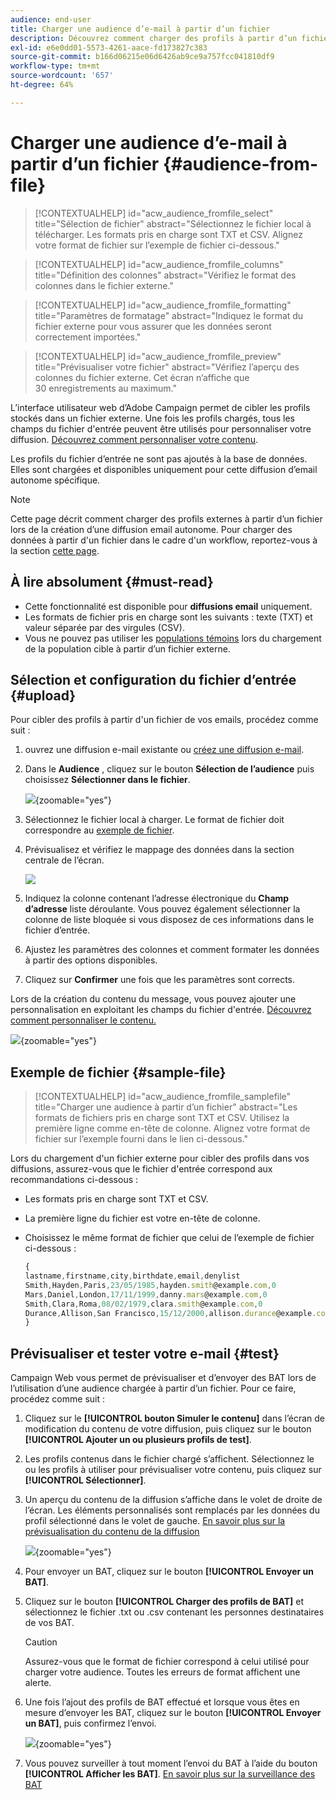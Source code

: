 ```yaml
---
audience: end-user
title: Charger une audience d’e-mail à partir d’un fichier
description: Découvrez comment charger des profils à partir d’un fichier externe pour créer l’audience de vos e-mails.
exl-id: e6e0dd01-5573-4261-aace-fd173827c383
source-git-commit: b166d06215e06d6426ab9ce9a757fcc041810df9
workflow-type: tm+mt
source-wordcount: '657'
ht-degree: 64%

---
```


# Charger une audience d’e-mail à partir d’un fichier {#audience-from-file}

>[!CONTEXTUALHELP]
>id="acw_audience_fromfile_select"
>title="Sélection de fichier"
>abstract="Sélectionnez le fichier local à télécharger. Les formats pris en charge sont TXT et CSV. Alignez votre format de fichier sur l’exemple de fichier ci-dessous."

>[!CONTEXTUALHELP]
>id="acw_audience_fromfile_columns"
>title="Définition des colonnes"
>abstract="Vérifiez le format des colonnes dans le fichier externe."

>[!CONTEXTUALHELP]
>id="acw_audience_fromfile_formatting"
>title="Paramètres de formatage"
>abstract="Indiquez le format du fichier externe pour vous assurer que les données seront correctement importées."

>[!CONTEXTUALHELP]
>id="acw_audience_fromfile_preview"
>title="Prévisualiser votre fichier"
>abstract="Vérifiez l’aperçu des colonnes du fichier externe. Cet écran n’affiche que 30 enregistrements au maximum."

L’interface utilisateur web d’Adobe Campaign permet de cibler les profils stockés dans un fichier externe. Une fois les profils chargés, tous les champs du fichier d&#39;entrée peuvent être utilisés pour personnaliser votre diffusion. [Découvrez comment personnaliser votre contenu](../personalization/personalize.md).

Les profils du fichier d’entrée ne sont pas ajoutés à la base de données. Elles sont chargées et disponibles uniquement pour cette diffusion d’email autonome spécifique.

>[!NOTE]
>
>Cette page décrit comment charger des profils externes à partir d’un fichier lors de la création d’une diffusion email autonome. Pour charger des données à partir d&#39;un fichier dans le cadre d&#39;un workflow, reportez-vous à la section [cette page](../workflows/activities/load-file.md).

## À lire absolument {#must-read}

* Cette fonctionnalité est disponible pour **diffusions email** uniquement.
* Les formats de fichier pris en charge sont les suivants : texte (TXT) et valeur séparée par des virgules (CSV).
* Vous ne pouvez pas utiliser les [populations témoins](control-group.md) lors du chargement de la population cible à partir d’un fichier externe.

## Sélection et configuration du fichier d’entrée {#upload}

Pour cibler des profils à partir d&#39;un fichier de vos emails, procédez comme suit :

1. ouvrez une diffusion e-mail existante ou [créez une diffusion e-mail](../email/create-email.md).
1. Dans le **Audience** , cliquez sur le bouton **Sélection de l’audience** puis choisissez **Sélectionner dans le fichier**.

   ![](assets/select-from-file.png){zoomable=&quot;yes&quot;}

1. Sélectionnez le fichier local à charger. Le format de fichier doit correspondre au [exemple de fichier](#sample-file).
1. Prévisualisez et vérifiez le mappage des données dans la section centrale de l’écran.

   ![](assets/select-from-file-map.png)

1. Indiquez la colonne contenant l’adresse électronique du **Champ d’adresse** liste déroulante. Vous pouvez également sélectionner la colonne de liste bloquée si vous disposez de ces informations dans le fichier d’entrée.
1. Ajustez les paramètres des colonnes et comment formater les données à partir des options disponibles.
1. Cliquez sur **Confirmer** une fois que les paramètres sont corrects.

Lors de la création du contenu du message, vous pouvez ajouter une personnalisation en exploitant les champs du fichier d&#39;entrée. [Découvrez comment personnaliser le contenu.](../personalization/personalize.md)

![](assets/select-external-perso.png){zoomable=&quot;yes&quot;}

## Exemple de fichier {#sample-file}

>[!CONTEXTUALHELP]
>id="acw_audience_fromfile_samplefile"
>title="Charger une audience à partir d’un fichier"
>abstract="Les formats de fichiers pris en charge sont TXT et CSV. Utilisez la première ligne comme en-tête de colonne. Alignez votre format de fichier sur l’exemple fourni dans le lien ci-dessous."

Lors du chargement d&#39;un fichier externe pour cibler des profils dans vos diffusions, assurez-vous que le fichier d&#39;entrée correspond aux recommandations ci-dessous :

* Les formats pris en charge sont TXT et CSV.
* La première ligne du fichier est votre en-tête de colonne.
* Choisissez le même format de fichier que celui de l’exemple de fichier ci-dessous :

  ```javascript
  {
  lastname,firstname,city,birthdate,email,denylist
  Smith,Hayden,Paris,23/05/1985,hayden.smith@example.com,0
  Mars,Daniel,London,17/11/1999,danny.mars@example.com,0
  Smith,Clara,Roma,08/02/1979,clara.smith@example.com,0
  Durance,Allison,San Francisco,15/12/2000,allison.durance@example.com,1
  }
  ```

## Prévisualiser et tester votre e-mail {#test}

Campaign Web vous permet de prévisualiser et d’envoyer des BAT lors de l’utilisation d’une audience chargée à partir d’un fichier. Pour ce faire, procédez comme suit :

1. Cliquez sur le **[!UICONTROL bouton Simuler le contenu]** dans l’écran de modification du contenu de votre diffusion, puis cliquez sur le bouton **[!UICONTROL Ajouter un ou plusieurs profils de test]**.

1. Les profils contenus dans le fichier chargé s’affichent. Sélectionnez le ou les profils à utiliser pour prévisualiser votre contenu, puis cliquez sur **[!UICONTROL Sélectionner]**.

1. Un aperçu du contenu de la diffusion s’affiche dans le volet de droite de l’écran. Les éléments personnalisés sont remplacés par les données du profil sélectionné dans le volet de gauche. [En savoir plus sur la prévisualisation du contenu de la diffusion](../preview-test/preview-content.md)

   ![](assets/file-upload-preview.png){zoomable=&quot;yes&quot;}

1. Pour envoyer un BAT, cliquez sur le bouton **[!UICONTROL Envoyer un BAT]**.

1. Cliquez sur le bouton **[!UICONTROL Charger des profils de BAT]** et sélectionnez le fichier .txt ou .csv contenant les personnes destinataires de vos BAT.

   >[!CAUTION]
   >
   >Assurez-vous que le format de fichier correspond à celui utilisé pour charger votre audience. Toutes les erreurs de format affichent une alerte.

1. Une fois l’ajout des profils de BAT effectué et lorsque vous êtes en mesure d’envoyer les BAT, cliquez sur le bouton **[!UICONTROL Envoyer un BAT]**, puis confirmez l’envoi.

   ![](assets/file-upload-test.png){zoomable=&quot;yes&quot;}

1. Vous pouvez surveiller à tout moment l’envoi du BAT à l’aide du bouton **[!UICONTROL Afficher les BAT]**. [En savoir plus sur la surveillance des BAT](../preview-test/test-deliveries.md#access-test-deliveries)
